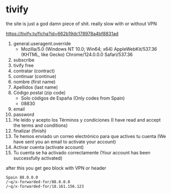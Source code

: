 # tivify

the site is just a god damn piece of shit. really slow with or without VPN

https://tivify.tv/ficha?id=662b19dc178978a4bf8831ad

1. general.useragent.override
   - Mozilla/5.0 (Windows NT 10.0; Win64; x64) AppleWebKit/537.36 (KHTML, like Gecko) Chrome/124.0.0.0 Safari/537.36
2. subscribe
3. tivify free
4. contratar (contract)
5. continuar (continue)
6. nombre (first name)
7. Apellidos (last name)
8. Código postal (zip code)
   - Solo códigos de España (Only codes from Spain)
   - 08830
9. email
10. password
11. He leído y acepto los Términos y condiciones (I have read and accept the
   terms and conditions)
12. finalizar (finish)
13. Te hemos enviado un correo electrónico para que actives tu cuenta (We have
   sent you an email to activate your account)
14. Activar cuenta (activate account)
15. Tu cuenta se ha activado correctamente (Your account has been successfully
   activated)

after this you get geo block with VPN or header

~~~
Spain 88.0.0.0
/~q/x-forwarded-for/88.0.0.0
/~q/x-forwarded-for/18.161.156.123
~~~
